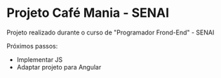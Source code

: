 # Projeto Café Mania - SENAI

Projeto realizado durante o curso de "Programador Frond-End" - SENAI

Próximos passos:
<ul>
  <li> Implementar JS
  <li> Adaptar projeto para Angular
<ul>
